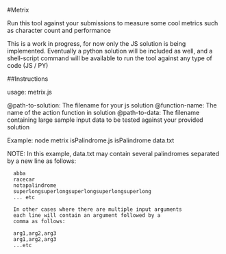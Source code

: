 #Metrix

Run this tool against your submissions to measure some cool metrics such as character count and performance

This is a work in progress, for now only the JS solution is being implemented. Eventually a python
solution will be included as well, and a shell-script command will be available to run the tool
against any type of code (JS / PY)

##Instructions

usage: metrix.js <solution> <function-name> <data>

 @path-to-solution:  The filename for your js solution
 @function-name:     The name of the action function in solution
 @path-to-data:      The filename containing large sample
                     input data to be tested against your
                     provided solution

Example: node metrix isPalindrome.js  isPalindrome  data.txt

NOTE: In this example, data.txt may contain several palindromes
      separated by a new line as follows:

      abba
      racecar
      notapalindrome
      superlongsuperlongsuperlongsuperlongsuperlong
      ... etc

      In other cases where there are multiple input arguments
      each line will contain an argument followed by a
      comma as follows:

      arg1,arg2,arg3
      arg1,arg2,arg3
      ...etc
